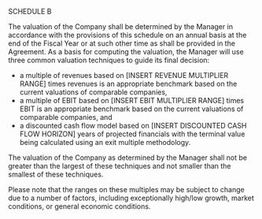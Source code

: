 SCHEDULE B

  

The valuation of the Company shall be determined by the Manager in
accordance with the provisions of this schedule on an annual basis at
the end of the Fiscal Year or at such other time as shall be provided
in the Agreement. As a basis for computing the valuation, the Manager
will use three common valuation techniques to guide its final
decision:

* a multiple of revenues based on [INSERT REVENUE MULTIPLIER RANGE]
  times revenues is an appropriate benchmark based on the current
  valuations of comparable companies,
* a multiple of EBIT based on [INSERT EBIT MULTIPLIER RANGE] times
  EBIT is an appropriate benchmark based on the current valuations of
  comparable companies, and
* a discounted cash flow model based on
  [INSERT DISCOUNTED CASH FLOW HORIZON] years of projected financials
  with the terminal value being calculated using an exit multiple
  methodology.

The valuation of the Company as determined by the Manager shall not be
greater than the largest of these techniques and not smaller than the
smallest of these techniques. 

  

Please note that the ranges on these multiples may be subject to change
due to a number of factors, including exceptionally high/low growth,
market conditions, or general economic conditions.
